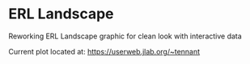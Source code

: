 # ERL Landscape
Reworking ERL Landscape graphic for clean look with interactive data

Current plot located at: https://userweb.jlab.org/~tennant
